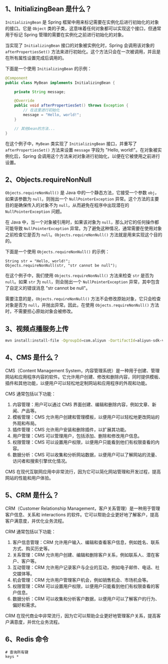 ## 1、InitializingBean 是什么？

`InitializingBean` 是 Spring 框架中用来标记需要在实例化后进行初始化的对象的接口。它是 `Object` 类的子类，这意味着任何对象都可以实现这个接口，但通常用于标记 Spring 管理的需要在实例化之前进行初始化的对象。

当实现了 `InitializingBean` 接口的对象被实例化时，Spring 会调用该对象的 `afterPropertiesSet()` 方法来进行初始化。这个方法只会在一次被调用，并且是在所有属性设置完成后调用的。

下面是一个使用 `InitializingBean` 的示例：
```java
@Component
public class MyBean implements InitializingBean {

    private String message;

    @Override
    public void afterPropertiesSet() throws Exception {
        // 在这里进行初始化
        message = "Hello, world!";
    }

    // 其他bean的方法...
}
```
在这个例子中，`MyBean` 类实现了 `InitializingBean` 接口，并重写了 `afterPropertiesSet()` 方法来设置 `message` 字段为 "Hello, world!"。在对象被实例化后，Spring 会调用这个方法来对对象进行初始化，以便在它被使用之前进行设置。



## 2、Objects.requireNonNull

 `Objects.requireNonNull()` 是 Java 中的一个静态方法，它接受一个参数 `obj`，如果该参数为 `null`，则抛出一个 `NullPointerException` 异常。这个方法的主要目的是确保传入的对象不为 `null`，从而避免在程序中出现潜在的 `NullPointerException` 问题。

在 Java 中，当一个对象被引用时，如果该对象为 `null`，那么对它的任何操作都可能导致 `NullPointerException` 异常。为了避免这种情况，通常需要在使用对象之前检查它是否为 `null`。`Objects.requireNonNull()` 方法就是用来实现这个目的的。

下面是一个使用 `Objects.requireNonNull()` 的示例：
```
String str = "Hello, world!";
Objects.requireNonNull(str, "str cannot be null");
```
在这个例子中，我们使用 `Objects.requireNonNull()` 方法来检查 `str` 是否为 `null`。如果 `str` 为 `null`，则会抛出一个 `NullPointerException` 异常，其中包含了自定义的错误消息 "str cannot be null"。

需要注意的是，`Objects.requireNonNull()` 方法不会修改原始对象，它只会检查对象是否为 `null`，并抛出异常。因此，在使用 `Objects.requireNonNull()` 方法时，不需要担心原始对象会被修改。



## 3、视频点播服务上传

```bash
mvn install:install-file -DgroupId=com.aliyun -DartifactId=aliyun-sdk-vod-upload -Dversion=1.4.15 -Dpackaging=jar -Dfile=aliyun-java-vod-upload-1.4.15.jar -Dmaven.repo.local=D:\.m2\repository-mine -s D:\workspace-mine\apache-maven-3.8.3\conf\settings.xml
```



## 4、CMS 是什么？

CMS（Content Management System，内容管理系统）是一种用于创建、管理网站和应用程序内容的软件。它允许用户创建、修改和删除内容，同时提供模板、插件和其他功能，以便用户可以轻松地定制网站和应用程序的外观和功能。

CMS 通常包括以下功能：

1. 内容管理：用户可以通过 CMS 界面创建、编辑和删除内容，例如文章、新闻、产品等。
2. 模板管理：CMS 允许用户创建和管理模板，以便用户可以轻松地更改网站的外观和布局。
3. 插件管理：CMS 允许用户安装和删除插件，以扩展其功能。
4. 用户管理：CMS 可以管理用户，包括添加、删除和修改用户信息。
5. 权限管理：CMS 可以设置用户权限，以便用户只能看到他们有权限查看的内容。
6. 数据分析：CMS 可以收集和分析网站数据，以便用户可以了解网站的流量、访问者和搜索引擎优化情况。

CMS 在现代互联网应用中非常流行，因为它可以简化网站管理和开发过程，提高网站的性能和用户体验。



## 5、CRM 是什么？

CRM（Customer Relationship Management，客户关系管理）是一种用于管理客户信息、关系和 interactions 的软件。它可以帮助企业更好地了解客户，提高客户满意度，并优化业务流程。

CRM 通常包括以下功能：

1. 客户信息管理：CRM 允许用户输入、编辑和查看客户信息，例如姓名、联系方式、购买历史等。
2. 关系管理：CRM 允许用户创建、编辑和删除客户关系，例如联系人、潜在客户、客户等。
3. 互动管理：CRM 允许用户记录客户与企业的互动，例如电子邮件、电话、社交媒体等。
4. 机会管理：CRM 允许用户管理客户机会，例如销售机会、市场机会等。
5. 权限管理：CRM 可以设置用户权限，以便用户只能看到他们有权限查看的客户信息。
6. 数据分析：CRM 可以收集和分析客户数据，以便用户可以了解客户的行为、偏好和需求。

CRM 在现代商业中非常流行，因为它可以帮助企业更好地管理客户关系，提高客户满意度，并优化业务流程。



## 6、Redis 命令

```shell
# 查询所有键
keys *
```

